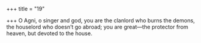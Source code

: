 +++
title = "19"

+++
O Agni, o singer and god, you are the clanlord who burns the demons, the houselord who doesn’t go abroad; you are great—the protector
from heaven, but devoted to the house.